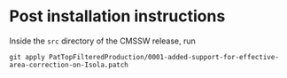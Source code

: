 # Post installation instructions

Inside the `src` directory of the CMSSW release, run

    git apply PatTopFilteredProduction/0001-added-support-for-effective-area-correction-on-Isola.patch
